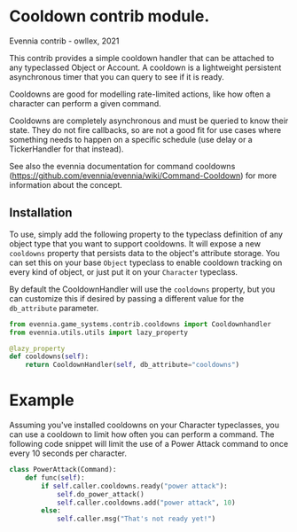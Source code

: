 # Cooldown contrib module.

Evennia contrib - owllex, 2021

This contrib provides a simple cooldown handler that can be attached to any
typeclassed Object or Account. A cooldown is a lightweight persistent
asynchronous timer that you can query to see if it is ready.

Cooldowns are good for modelling rate-limited actions, like how often a
character can perform a given command.

Cooldowns are completely asynchronous and must be queried to know their
state. They do not fire callbacks, so are not a good fit for use cases
where something needs to happen on a specific schedule (use delay or
a TickerHandler for that instead).

See also the evennia documentation for command cooldowns
(https://github.com/evennia/evennia/wiki/Command-Cooldown) for more information
about the concept.

## Installation

To use, simply add the following property to the typeclass definition of any
object type that you want to support cooldowns. It will expose a new `cooldowns`
property that persists data to the object's attribute storage. You can set this
on your base `Object` typeclass to enable cooldown tracking on every kind of
object, or just put it on your `Character` typeclass.

By default the CooldownHandler will use the `cooldowns` property, but you can
customize this if desired by passing a different value for the `db_attribute`
parameter.

```python
from evennia.game_systems.contrib.cooldowns import Cooldownhandler
from evennia.utils.utils import lazy_property

@lazy_property
def cooldowns(self):
    return CooldownHandler(self, db_attribute="cooldowns")
```

# Example

Assuming you've installed cooldowns on your Character typeclasses, you can use a
cooldown to limit how often you can perform a command. The following code
snippet will limit the use of a Power Attack command to once every 10 seconds
per character.

```python
class PowerAttack(Command):
    def func(self):
        if self.caller.cooldowns.ready("power attack"):
            self.do_power_attack()
            self.caller.cooldowns.add("power attack", 10)
        else:
            self.caller.msg("That's not ready yet!")

```
